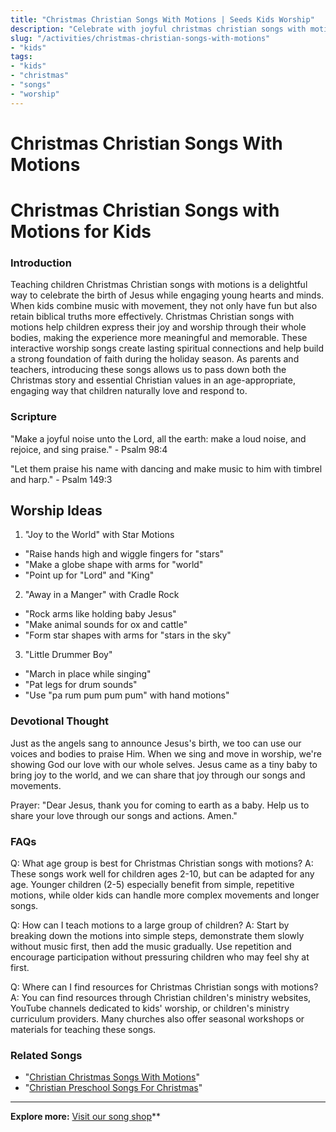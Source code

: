 ```yaml
---
title: "Christmas Christian Songs With Motions | Seeds Kids Worship"
description: "Celebrate with joyful christmas christian songs with motions featuring biblical Christmas themes. Holiday worship music for children and families."
slug: "/activities/christmas-christian-songs-with-motions"
- "kids"
tags:
- "kids"
- "christmas"
- "songs"
- "worship"
---
```


# Christmas Christian Songs With Motions

# Christmas Christian Songs with Motions for Kids

### Introduction
Teaching children Christmas Christian songs with motions is a delightful way to celebrate the birth of Jesus while engaging young hearts and minds. When kids combine music with movement, they not only have fun but also retain biblical truths more effectively. Christmas Christian songs with motions help children express their joy and worship through their whole bodies, making the experience more meaningful and memorable. These interactive worship songs create lasting spiritual connections and help build a strong foundation of faith during the holiday season. As parents and teachers, introducing these songs allows us to pass down both the Christmas story and essential Christian values in an age-appropriate, engaging way that children naturally love and respond to.

### Scripture
"Make a joyful noise unto the Lord, all the earth: make a loud noise, and rejoice, and sing praise." - Psalm 98:4

"Let them praise his name with dancing and make music to him with timbrel and harp." - Psalm 149:3

## Worship Ideas
1. "Joy to the World" with Star Motions
- "Raise hands high and wiggle fingers for "stars"
- "Make a globe shape with arms for "world"
- "Point up for "Lord" and "King"

2. "Away in a Manger" with Cradle Rock
- "Rock arms like holding baby Jesus"
- "Make animal sounds for ox and cattle"
- "Form star shapes with arms for "stars in the sky"

3. "Little Drummer Boy"
- "March in place while singing"
- "Pat legs for drum sounds"
- "Use "pa rum pum pum pum" with hand motions"

### Devotional Thought
Just as the angels sang to announce Jesus's birth, we too can use our voices and bodies to praise Him. When we sing and move in worship, we're showing God our love with our whole selves. Jesus came as a tiny baby to bring joy to the world, and we can share that joy through our songs and movements.

Prayer: "Dear Jesus, thank you for coming to earth as a baby. Help us to share your love through our songs and actions. Amen."

### FAQs

Q: What age group is best for Christmas Christian songs with motions?
A: These songs work well for children ages 2-10, but can be adapted for any age. Younger children (2-5) especially benefit from simple, repetitive motions, while older kids can handle more complex movements and longer songs.

Q: How can I teach motions to a large group of children?
A: Start by breaking down the motions into simple steps, demonstrate them slowly without music first, then add the music gradually. Use repetition and encourage participation without pressuring children who may feel shy at first.

Q: Where can I find resources for Christmas Christian songs with motions?
A: You can find resources through Christian children's ministry websites, YouTube channels dedicated to kids' worship, or children's ministry curriculum providers. Many churches also offer seasonal workshops or materials for teaching these songs.

### Related Songs

- "[Christian Christmas Songs With Motions](/activities/christian-christmas-songs-with-motions/)"
- "[Christian Preschool Songs For Christmas](/activities/christian-preschool-songs-for-christmas/)"

---

**Explore more:** [Visit our song shop](https://seedskidsworship.com/shop)**

<!-- Schema Markup -->
<script type="application/ld+json">
{
  "@context": "https://schema.org",
  "@type": "MusicRecording",
  "name": "Christmas Christian Songs With Motions",
  "byArtist": {
    "@type": "MusicGroup",
    "name": "Seeds Kids Worship"
  },
  "isFamilyFriendly": true,
  "url": "https://seedskidsworship.com/activities/christmas-christian-songs-with-motions/"
}
</script>